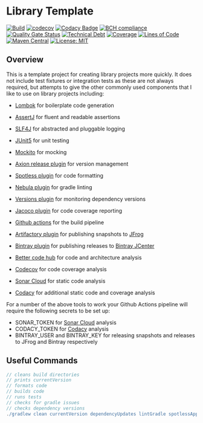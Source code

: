# Library Template

[![Build](https://github.com/michaelruocco/library-template/workflows/pipeline/badge.svg)](https://github.com/michaelruocco/library-template/actions)
[![codecov](https://codecov.io/gh/michaelruocco/library-template/branch/master/graph/badge.svg?token=FWDNP534O7)](https://codecov.io/gh/michaelruocco/library-template)
[![Codacy Badge](https://app.codacy.com/project/badge/Grade/272889cf707b4dcb90bf451392530794)](https://www.codacy.com/gh/michaelruocco/library-template/dashboard?utm_source=github.com&amp;utm_medium=referral&amp;utm_content=michaelruocco/library-template&amp;utm_campaign=Badge_Grade)
[![BCH compliance](https://bettercodehub.com/edge/badge/michaelruocco/library-template?branch=master)](https://bettercodehub.com/)
[![Quality Gate Status](https://sonarcloud.io/api/project_badges/measure?project=michaelruocco_library-template&metric=alert_status)](https://sonarcloud.io/dashboard?id=michaelruocco_library-template)
[![Technical Debt](https://sonarcloud.io/api/project_badges/measure?project=michaelruocco_library-template&metric=sqale_index)](https://sonarcloud.io/dashboard?id=michaelruocco_library-template)
[![Coverage](https://sonarcloud.io/api/project_badges/measure?project=michaelruocco_library-template&metric=coverage)](https://sonarcloud.io/dashboard?id=michaelruocco_library-template)
[![Lines of Code](https://sonarcloud.io/api/project_badges/measure?project=michaelruocco_library-template&metric=ncloc)](https://sonarcloud.io/dashboard?id=michaelruocco_library-template)
[![Maven Central](https://img.shields.io/maven-central/v/com.github.michaelruocco/library-template.svg?label=Maven%20Central)](https://search.maven.org/search?q=g:%22com.github.michaelruocco%22%20AND%20a:%22library-template%22)
[![License: MIT](https://img.shields.io/badge/License-MIT-yellow.svg)](https://opensource.org/licenses/MIT)

## Overview

This is a template project for creating library projects more quickly. It does not include test
fixtures or integration tests as these are not always required, but attempts to give the other
commonly used components that I like to use on library projects including:

*   [Lombok](https://projectlombok.org/) for boilerplate code generation

*   [AssertJ](https://joel-costigliola.github.io/assertj/) for fluent and readable assertions

*   [SLF4J](http://www.slf4j.org/) for abstracted and pluggable logging

*   [JUnit5](https://junit.org/junit5/) for unit testing

*   [Mockito](https://site.mockito.org/) for mocking

*   [Axion release plugin](https://github.com/allegro/axion-release-plugin) for version management

*   [Spotless plugin](https://github.com/diffplug/spotless/tree/main/plugin-gradle) for code formatting

*   [Nebula plugin](https://github.com/nebula-plugins/gradle-lint-plugin) for gradle linting

*   [Versions plugin](https://github.com/ben-manes/gradle-versions-plugin) for monitoring dependency versions

*   [Jacoco plugin](https://docs.gradle.org/current/userguide/jacoco_plugin.html) for code coverage reporting

*   [Github actions](https://github.com/actions) for the build pipeline

*   [Artifactory plugin](https://www.jfrog.com/confluence/display/JFROG/Gradle+Artifactory+Plugin) for publishing 
    snapshots to [JFrog](https://www.jfrog.com/confluence/display/JFROG/Deploying+Snapshots+to+oss.jfrog.org)

*   [Bintray plugin](https://github.com/bintray/gradle-bintray-plugin) for publishing releases to
    [Bintray JCenter](https://www.google.com/search?q=jcenter&oq=jcenter&aqs=chrome.0.69i59j0l4j69i60l3.1114j0j7&sourceid=chrome&ie=UTF-8)

*   [Better code hub](https://bettercodehub.com/) for code and architecture analysis

*   [Codecov](https://codecov.io/) for code coverage analysis

*   [Sonar Cloud](https://sonarcloud.io/) for static code analysis 

*   [Codacy](https://www.codacy.com/) for additional static code and coverage analysis

For a number of the above tools to work your Github Actions pipeline will require the
following secrets to be set up:

*   SONAR_TOKEN for [Sonar Cloud](https://sonarcloud.io/) analysis
*   CODACY_TOKEN for [Codacy](https://www.codacy.com/) analysis
*   BINTRAY_USER and BINTRAY_KEY for releasing snapshots and releases to JFrog and Bintray respectively

## Useful Commands

```gradle
// cleans build directories
// prints currentVersion
// formats code
// builds code
// runs tests
// checks for gradle issues
// checks dependency versions
./gradlew clean currentVersion dependencyUpdates lintGradle spotlessApply build
```